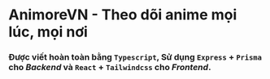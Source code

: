 # AnimoreVN - Theo dõi anime mọi lúc, mọi nơi

### Được viết hoàn toàn bằng `Typescript`, Sử dụng `Express` + `Prisma` cho ***Backend*** và `React` + `Tailwindcss` cho ***Frontend***.
